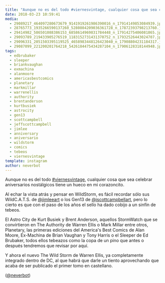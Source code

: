 ```yaml
---
title: "Aunque no es del todo #viernesvintage, cualquier cosa que sea celebrar aniversarios nostálgicos tiene un hueco en mi corazoncito"
date: 2018-03-23 10:59:41
media: 
  - 29089217_464097280673679_9141919261986390016_n_17914149853084939.jpg
  - 28765773_1935266590137260_5280804209036361728_n_17872393798213760.jpg
  - 29414982_586501088386153_6858614969831784448_n_17914275406081865.jpg
  - 29093789_219433905276519_1183152731431370752_n_17932526443024707.jpg
  - 29096331_2051503395119525_4658983448126423040_n_17908804231184317.jpg
  - 29087099_221200201764218_5426184475434287104_n_17906128318144948.jpg
tags: 
  - edbrubaker
  - sleeper
  - briankvaughan
  - exmachina
  - alanmoore
  - americasbestcomics
  - planetary
  - markmillar
  - warrenellis
  - authority
  - brentanderson
  - kurtbusiek
  - astrocity
  - gen13
  - scottcampbell
  - jeffscottcampbell
  - jimlee
  - anniversary
  - aniversario
  - wildstorm
  - comics
  - tebeos
  - viernesvintage
template: instagram
author: neverbot
---
```


Aunque no es del todo [#viernesvintage](/tags/viernesvintage), cualquier cosa que sea celebrar aniversarios nostálgicos tiene un hueco en mi corazoncito.

Al echar la vista atrás y pensar en WildStorm, es fácil recordar sólo sus WildC.A.T.S. de [@jimleeart](https://instagram.com/jimleeart) o los Gen13 de [@jscottcampbellart](https://instagram.com/jscottcampbellart), pero lo cierto es que con el paso de los años el sello ha dado cobijo a un sinfín de tebeos.

El Astro City de Kurt Busiek y Brent Anderson, aquellos StormWatch que se convirtieron en The Authority de Warren Ellis o Mark Millar entre otros, Planetary, las primeras ediciones del America's Best Comics de Alan Moore, Ex-Machina de Brian Vaughan y Tony Harris o el Sleeper de Ed Brubaker, todos ellos tebeazos como la copa de un pino que antes o después tendremos que revisar por aquí.

Y ahora el nuevo The Wild Storm de Warren Ellis, ya completamente integrado dentro de DC, al que habrá que darle un tiento aprovechando que acaba de ser publicado el primer tomo en castellano.

([@neverbot](https://instagram.com/neverbot))
